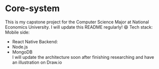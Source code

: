 # Core-system
This is my capstone project for the Computer Science Major at National Economics University. I will update this README regularly! 😄
Tech stack:
Mobile side:
- React Native
Backend:
- Node.js
- MongoDB  
I will update the architecture soon after finishing researching and have an illustration on Draw.io
